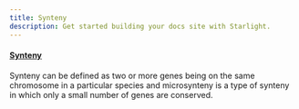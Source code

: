 ```yaml
---
title: Synteny 
description: Get started building your docs site with Starlight.
---
```

<!DOCTYPE html>
<html>
<head>

<h4><p><u>Synteny</u></p></h4>
<p>Synteny can be defined as two or more genes being on the same chromosome in a particular species and microsynteny is a type of synteny in which only a small number of genes are conserved.</p>

</head>
</html>


